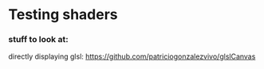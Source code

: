 # Testing shaders

### stuff to look at:
directly displaying glsl: https://github.com/patriciogonzalezvivo/glslCanvas